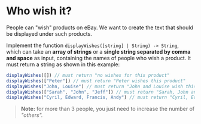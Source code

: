 # Who wish it?
People can "wish" products on eBay. We want to create the text that should be displayed under such products.  

Implement the function `displayWishes([string] | String) -> String`, which can take an **array of strings** or a **single string separated by comma and space** as input, containing the names of people who wish a product. It must return a string as shown in this example:

```javascript
displayWishes([]) // must return "no wishes for this product"
displayWishes(["Peter"]) // must return "Peter wishes this product"
displayWishes("John, Louise") // must return "John and Louise wish this product"
displayWishes(["Sarah", "John", "Jeff"]) // must return "Sarah, John and Jeff wish this product"
displayWishes("Cyril, Edward, Francis, Andy") // must return "Cyril, Edward and 2 others wish this product"
```

> **Note:** for more than 3 people, you just need to increase the number of *"others".*
